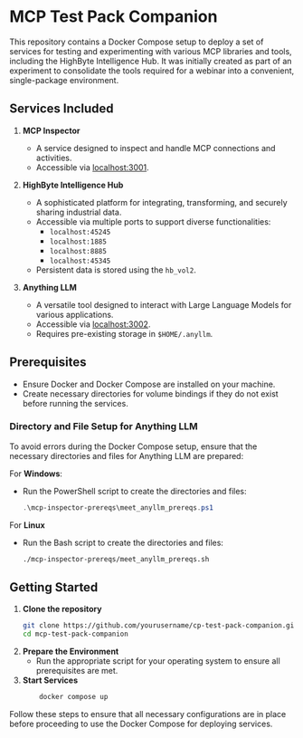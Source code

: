 # MCP Test Pack Companion

This repository contains a Docker Compose setup to deploy a set of services for testing and experimenting with various MCP libraries and tools, including the HighByte Intelligence Hub. It was initially created as part of an experiment to consolidate the tools required for a webinar into a convenient, single-package environment.

## Services Included

1. **MCP Inspector**
   - A service designed to inspect and handle MCP connections and activities.
   - Accessible via [localhost:3001](http://localhost:3001).

2. **HighByte Intelligence Hub**
   - A sophisticated platform for integrating, transforming, and securely sharing industrial data.
   - Accessible via multiple ports to support diverse functionalities:
     - `localhost:45245`
     - `localhost:1885`
     - `localhost:8885`
     - `localhost:45345`
   - Persistent data is stored using the `hb_vol2`.

3. **Anything LLM**
   - A versatile tool designed to interact with Large Language Models for various applications.
   - Accessible via [localhost:3002](http://localhost:3002).
   - Requires pre-existing storage in `$HOME/.anyllm`.

## Prerequisites
- Ensure Docker and Docker Compose are installed on your machine.
- Create necessary directories for volume bindings if they do not exist before running the services.

### Directory and File Setup for Anything LLM
To avoid errors during the Docker Compose setup, ensure that the necessary directories and files for Anything LLM are prepared:

For **Windows**:
- Run the PowerShell script to create the directories and files:
  ```powershell
  .\mcp-inspector-prereqs\meet_anyllm_prereqs.ps1

For **Linux**
- Run the Bash script to create the directories and files:
  ```bash
  ./mcp-inspector-prereqs/meet_anyllm_prereqs.sh
  ```

## Getting Started
1. **Clone the repository**
   ```bash
   git clone https://github.com/yourusername/cp-test-pack-companion.git
   cd mcp-test-pack-companion
   ```
2. **Prepare the Environment**
    - Run the appropriate script for your operating system to ensure all prerequisites are met.
3. **Start Services**
    ```bash
        docker compose up
    ```

Follow these steps to ensure that all necessary configurations are in place before proceeding to use the Docker Compose for deploying services.